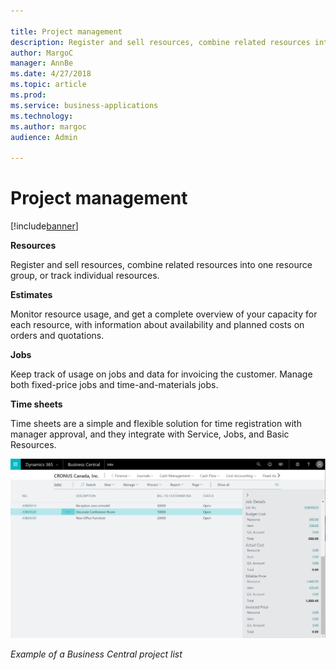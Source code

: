 ```yaml
---

title: Project management
description: Register and sell resources, combine related resources into one resource group, or track individual resources.
author: MargoC
manager: AnnBe
ms.date: 4/27/2018
ms.topic: article
ms.prod: 
ms.service: business-applications
ms.technology: 
ms.author: margoc
audience: Admin

---
```

#  Project management




[!include[banner](../../../includes/banner.md)]

**Resources**

Register and sell resources, combine related resources into one resource group,
or track individual resources.

**Estimates**

Monitor resource usage, and get a complete overview of your capacity for each
resource, with information about availability and planned costs on orders and
quotations.

**Jobs**

Keep track of usage on jobs and data for invoicing the customer. Manage both
fixed-price jobs and time-and-materials jobs.

**Time sheets**

Time sheets are a simple and flexible solution for time registration with
manager approval, and they integrate with Service, Jobs, and Basic Resources.

![A screenshot of the Business Central project list](media/project-management-1.png "A screenshot of the Business Central project list")
<!-- SMB_BusinessCentral_Projects_A.png -->


*Example of a Business Central project list*
